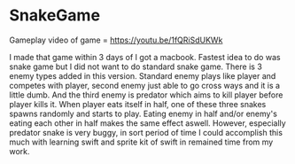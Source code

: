 # SnakeGame

Gameplay video of game = https://youtu.be/1fQRiSdUKWk

I made that game within 3 days of I got a macbook. Fastest idea to do was snake game but I did not want to do standard snake game. There is 3 enemy types added in this version. Standard enemy plays like player and competes with player, second enemy just able to go cross ways and it is a little dumb. And the third enemy is predator which aims to kill player before player kills it. When player eats itself in half, one of these three snakes spawns randomly and starts to play. Eating enemy in half and/or enemy's eating each other in half makes the same effect aswell. However, especially predator snake is very buggy, in sort period of time I could accomplish this much with learning swift and sprite kit of swift in remained time from my work.
